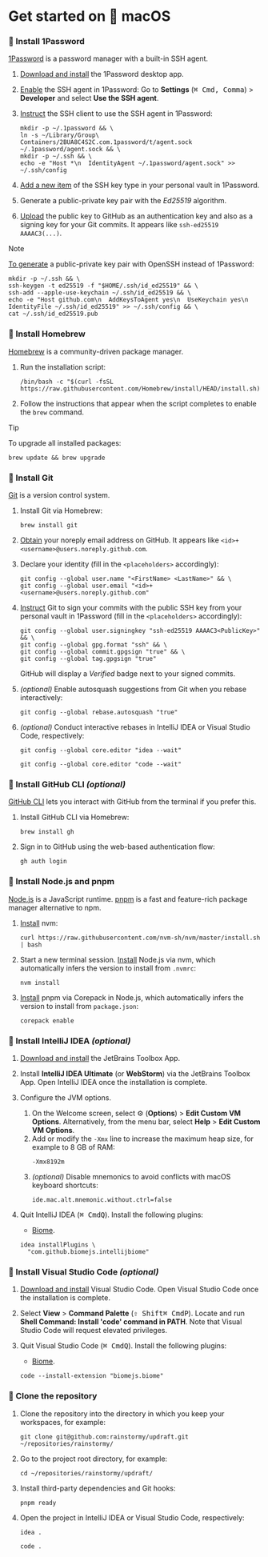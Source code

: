 # Get started on 🍏 macOS

### 🍏 Install 1Password
[1Password](https://developer.1password.com/docs/ssh/manage-keys) is a password
manager with a built-in SSH agent.

1. [Download and install](https://1password.com/downloads/mac) the 1Password
   desktop app.

2. [Enable](https://developer.1password.com/docs/ssh/get-started/#step-3-turn-on-the-1password-ssh-agent)
   the SSH agent in 1Password: Go to **Settings** (<kbd>⌘ Cmd</kbd><kbd>,
   Comma</kbd>) > **Developer** and select **Use the SSH agent**.

3. [Instruct](https://developer.1password.com/docs/ssh/get-started/#step-4-configure-your-ssh-or-git-client)
   the SSH client to use the SSH agent in 1Password:
   ```shell
   mkdir -p ~/.1password && \
   ln -s ~/Library/Group\ Containers/2BUA8C4S2C.com.1password/t/agent.sock ~/.1password/agent.sock && \
   mkdir -p ~/.ssh && \
   echo -e "Host *\n  IdentityAgent ~/.1password/agent.sock" >> ~/.ssh/config
   ```

4. [Add a new item](https://developer.1password.com/docs/ssh/get-started#step-1-generate-an-ssh-key)
   of the SSH key type in your personal vault in 1Password.

5. Generate a public-private key pair with the _Ed25519_ algorithm.

6. [Upload](https://github.com/settings/ssh/new) the public key to GitHub as an
   authentication key and also as a signing key for your Git commits.
   It appears like `ssh-ed25519 AAAAC3(...)`.

> [!NOTE]  
> [To generate](https://docs.github.com/en/authentication/connecting-to-github-with-ssh/generating-a-new-ssh-key-and-adding-it-to-the-ssh-agent)
> a public-private key pair with OpenSSH instead of 1Password:
> ```shell
> mkdir -p ~/.ssh && \
> ssh-keygen -t ed25519 -f "$HOME/.ssh/id_ed25519" && \
> ssh-add --apple-use-keychain ~/.ssh/id_ed25519 && \
> echo -e "Host github.com\n  AddKeysToAgent yes\n  UseKeychain yes\n  IdentityFile ~/.ssh/id_ed25519" >> ~/.ssh/config && \
> cat ~/.ssh/id_ed25519.pub
> ```

### 🍏 Install Homebrew
[Homebrew](https://brew.sh) is a community-driven package manager.

1. Run the installation script:
   ```shell
   /bin/bash -c "$(curl -fsSL https://raw.githubusercontent.com/Homebrew/install/HEAD/install.sh)"
   ```

2. Follow the instructions that appear when the script completes to enable
   the `brew` command.

> [!TIP]  
> To upgrade all installed packages:
> ```shell
> brew update && brew upgrade
> ```

### 🍏 Install Git
[Git](https://git-scm.com) is a version control system.

1. Install Git via Homebrew:
   ```shell
   brew install git
   ```

2. [Obtain](https://github.com/settings/emails) your noreply email address on
   GitHub. It appears like `<id>+<username>@users.noreply.github.com`.

3. Declare your identity (fill in the `<placeholders>` accordingly):
   ```shell
   git config --global user.name "<FirstName> <LastName>" && \
   git config --global user.email "<id>+<username>@users.noreply.github.com"
   ```

4. [Instruct](https://docs.github.com/en/authentication/managing-commit-signature-verification/about-commit-signature-verification)
   Git to sign your commits with the public SSH key from your personal vault in
   1Password (fill in the `<placeholders>` accordingly):
   ```shell
   git config --global user.signingkey "ssh-ed25519 AAAAC3<PublicKey>" && \
   git config --global gpg.format "ssh" && \
   git config --global commit.gpgsign "true" && \
   git config --global tag.gpgsign "true"
   ```
   GitHub will display a _Verified_ badge next to your signed commits.

5. _(optional)_ Enable autosquash suggestions from Git when you rebase
   interactively:
   ```shell
   git config --global rebase.autosquash "true"
   ```

6. _(optional)_ Conduct interactive rebases in IntelliJ IDEA or Visual Studio
   Code, respectively:
   ```shell
   git config --global core.editor "idea --wait"
   ```
   ```shell
   git config --global core.editor "code --wait"
   ```

### 🍏 Install GitHub CLI _(optional)_
[GitHub CLI](https://cli.github.com) lets you interact with GitHub from the
terminal if you prefer this.

1. Install GitHub CLI via Homebrew:
   ```shell
   brew install gh
   ```

2. Sign in to GitHub using the web-based authentication flow:
   ```shell
   gh auth login
   ```

### 🍏 Install Node.js and pnpm
[Node.js](https://nodejs.org) is a JavaScript runtime.
[pnpm](https://pnpm.io) is a fast and feature-rich package manager alternative
to npm.

1. [Install](https://github.com/nvm-sh/nvm) nvm:
   ```shell
   curl https://raw.githubusercontent.com/nvm-sh/nvm/master/install.sh | bash
   ```

2. Start a new terminal session.
   [Install](https://github.com/nvm-sh/nvm?tab=readme-ov-file#nvmrc) Node.js via
   nvm, which automatically infers the version to install from `.nvmrc`:
   ```shell
   nvm install
   ```

3. [Install](https://pnpm.io/installation#using-corepack) pnpm via Corepack in
   Node.js, which automatically infers the version to install
   from `package.json`:
   ```shell
   corepack enable
   ```

### 🍏 Install IntelliJ IDEA _(optional)_
1. [Download and install](https://www.jetbrains.com/toolbox-app) the JetBrains
   Toolbox App.

2. Install **IntelliJ IDEA Ultimate** (or **WebStorm**) via the JetBrains
   Toolbox App. Open IntelliJ IDEA once the installation is complete.

3. Configure the JVM options.
   1. On the Welcome screen, select ⚙️ (**Options**) > **Edit Custom VM
      Options**. Alternatively, from the menu bar, select **Help** > **Edit
      Custom VM Options**.
   2. Add or modify the `-Xmx` line to increase the maximum heap size, for
      example to 8 GB of RAM:
      ```
      -Xmx8192m
      ```
   3. _(optional)_ Disable mnemonics to avoid conflicts with macOS keyboard
      shortcuts:
      ```
      ide.mac.alt.mnemonic.without.ctrl=false
      ```

4. Quit IntelliJ IDEA (<kbd>⌘ Cmd</kbd><kbd>Q</kbd>). Install the following
   plugins:
   - [Biome](https://plugins.jetbrains.com/plugin/22761-biome).
   ```shell
   idea installPlugins \
     "com.github.biomejs.intellijbiome"
   ```

### 🍏 Install Visual Studio Code _(optional)_
1. [Download and install](https://code.visualstudio.com) Visual Studio Code.
   Open Visual Studio Code once the installation is complete.

2. Select **View** > **Command Palette** (<kbd>⇧ Shift</kbd><kbd>⌘
   Cmd</kbd><kbd>P</kbd>). Locate and run **Shell Command: Install 'code'
   command in PATH**. Note that Visual Studio Code will request elevated
   privileges.

3. Quit Visual Studio Code (<kbd>⌘ Cmd</kbd><kbd>Q</kbd>). Install the following
   plugins:
   - [Biome](https://marketplace.visualstudio.com/items?itemName=biomejs.biome).
   ```shell
   code --install-extension "biomejs.biome"
   ```

### 🍏 Clone the repository
1. Clone the repository into the directory in which you keep your workspaces,
   for example:
   ```shell
   git clone git@github.com:rainstormy/updraft.git ~/repositories/rainstormy/
   ```

2. Go to the project root directory, for example:
   ```shell
   cd ~/repositories/rainstormy/updraft/
   ```

3. Install third-party dependencies and Git hooks:
   ```shell
   pnpm ready
   ```

4. Open the project in IntelliJ IDEA or Visual Studio Code, respectively:
   ```shell
   idea .
   ```
   ```shell
   code .
   ```
